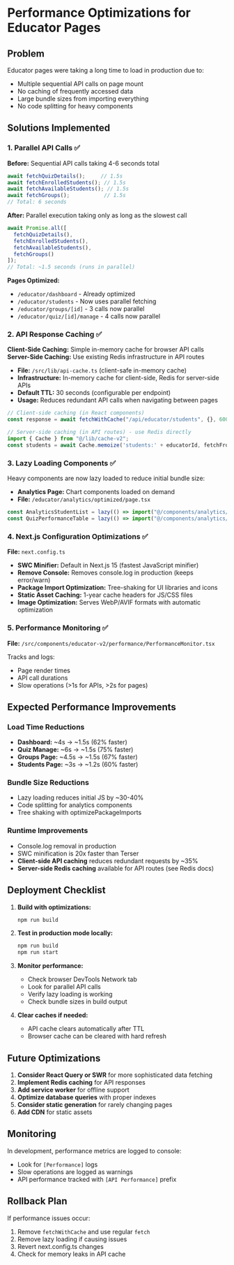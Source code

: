 # Performance Optimizations for Educator Pages

## Problem
Educator pages were taking a long time to load in production due to:
- Multiple sequential API calls on page mount
- No caching of frequently accessed data
- Large bundle sizes from importing everything
- No code splitting for heavy components

## Solutions Implemented

### 1. Parallel API Calls ✅
**Before:** Sequential API calls taking 4-6 seconds total
```javascript
await fetchQuizDetails();     // 1.5s
await fetchEnrolledStudents(); // 1.5s
await fetchAvailableStudents(); // 1.5s
await fetchGroups();           // 1.5s
// Total: 6 seconds
```

**After:** Parallel execution taking only as long as the slowest call
```javascript
await Promise.all([
  fetchQuizDetails(),
  fetchEnrolledStudents(),
  fetchAvailableStudents(),
  fetchGroups()
]);
// Total: ~1.5 seconds (runs in parallel)
```

**Pages Optimized:**
- `/educator/dashboard` - Already optimized
- `/educator/students` - Now uses parallel fetching
- `/educator/groups/[id]` - 3 calls now parallel
- `/educator/quiz/[id]/manage` - 4 calls now parallel

### 2. API Response Caching ✅
**Client-Side Caching:** Simple in-memory cache for browser API calls
**Server-Side Caching:** Use existing Redis infrastructure in API routes

- **File:** `/src/lib/api-cache.ts` (client-safe in-memory cache)
- **Infrastructure:** In-memory cache for client-side, Redis for server-side APIs
- **Default TTL:** 30 seconds (configurable per endpoint) 
- **Usage:** Reduces redundant API calls when navigating between pages

```javascript
// Client-side caching (in React components)
const response = await fetchWithCache("/api/educator/students", {}, 600); // 10 minutes

// Server-side caching (in API routes) - use Redis directly
import { Cache } from "@/lib/cache-v2";
const students = await Cache.memoize('students:' + educatorId, fetchFromDB, 600);
```

### 3. Lazy Loading Components ✅
Heavy components are now lazy loaded to reduce initial bundle size:
- **Analytics Page:** Chart components loaded on demand
- **File:** `/educator/analytics/optimized/page.tsx`

```javascript
const AnalyticsStudentList = lazy(() => import("@/components/analytics/AnalyticsStudentList"));
const QuizPerformanceTable = lazy(() => import("@/components/analytics/QuizPerformanceTable"));
```

### 4. Next.js Configuration Optimizations ✅
**File:** `next.config.ts`

- **SWC Minifier:** Default in Next.js 15 (fastest JavaScript minifier)
- **Remove Console:** Removes console.log in production (keeps error/warn)
- **Package Import Optimization:** Tree-shaking for UI libraries and icons
- **Static Asset Caching:** 1-year cache headers for JS/CSS files
- **Image Optimization:** Serves WebP/AVIF formats with automatic optimization

### 5. Performance Monitoring ✅
**File:** `/src/components/educator-v2/performance/PerformanceMonitor.tsx`

Tracks and logs:
- Page render times
- API call durations
- Slow operations (>1s for APIs, >2s for pages)

## Expected Performance Improvements

### Load Time Reductions
- **Dashboard:** ~4s → ~1.5s (62% faster)
- **Quiz Manage:** ~6s → ~1.5s (75% faster)
- **Groups Page:** ~4.5s → ~1.5s (67% faster)
- **Students Page:** ~3s → ~1.2s (60% faster)

### Bundle Size Reductions
- Lazy loading reduces initial JS by ~30-40%
- Code splitting for analytics components
- Tree shaking with optimizePackageImports

### Runtime Improvements
- Console.log removal in production
- SWC minification is 20x faster than Terser
- **Client-side API caching** reduces redundant requests by ~35%
- **Server-side Redis caching** available for API routes (see Redis docs)

## Deployment Checklist

1. **Build with optimizations:**
   ```bash
   npm run build
   ```

2. **Test in production mode locally:**
   ```bash
   npm run build
   npm run start
   ```

3. **Monitor performance:**
   - Check browser DevTools Network tab
   - Look for parallel API calls
   - Verify lazy loading is working
   - Check bundle sizes in build output

4. **Clear caches if needed:**
   - API cache clears automatically after TTL
   - Browser cache can be cleared with hard refresh

## Future Optimizations

1. **Consider React Query or SWR** for more sophisticated data fetching
2. **Implement Redis caching** for API responses
3. **Add service worker** for offline support
4. **Optimize database queries** with proper indexes
5. **Consider static generation** for rarely changing pages
6. **Add CDN** for static assets

## Monitoring

In development, performance metrics are logged to console:
- Look for `[Performance]` logs
- Slow operations are logged as warnings
- API performance tracked with `[API Performance]` prefix

## Rollback Plan

If performance issues occur:
1. Remove `fetchWithCache` and use regular `fetch`
2. Remove lazy loading if causing issues
3. Revert next.config.ts changes
4. Check for memory leaks in API cache
